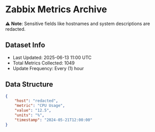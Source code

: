 # Zabbix Metrics Archive

⚠️ **Note**: Sensitive fields like hostnames and system descriptions are redacted.

## Dataset Info
- Last Updated: 2025-06-13 11:00 UTC
- Total Metrics Collected: 1049
- Update Frequency: Every (1) hour

## Data Structure
```json
{
    "host": "redacted",
    "metric": "CPU Usage",
    "value": "12.5",
    "units": "%",
    "timestamp": "2024-05-21T12:00:00"
}
```
